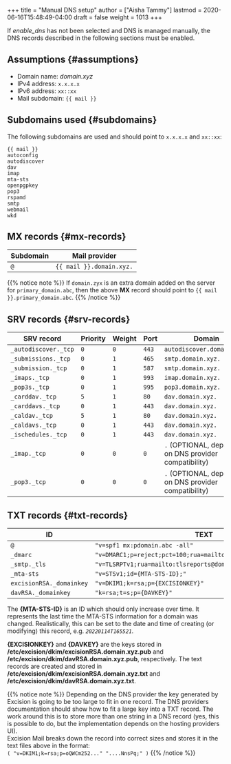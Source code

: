 +++
title = "Manual DNS setup"
author = ["Aisha Tammy"]
lastmod = 2020-06-16T15:48:49-04:00
draft = false
weight = 1013
+++

If _enable\_dns_ has not been selected and DNS is managed manually, the DNS records described in the following sections must be enabled.

## Assumptions {#assumptions}

-   Domain name: _domain.xyz_
-   IPv4 address: `x.x.x.x`
-   IPv6 address: `xx::xx`
-   Mail subdomain: `{{ mail }}`

## Subdomains used {#subdomains}

The following subdomains are used and should point to `x.x.x.x` and `xx::xx`:

```
{{ mail }}
autoconfig
autodiscover
dav
imap
mta-sts
openpgpkey
pop3
rspamd
smtp
webmail
wkd
```

## MX records {#mx-records}


| Subdomain | Mail provider            |
|-----------|--------------------------|
| `@`       | `{{ mail }}.domain.xyz.` |


{{% notice note %}}
If `domain.zyx` is an extra domain added on the server for `primary_domain.abc`, then the above **MX** record should point to `{{ mail }}.primary_domain.abc`.
{{% /notice %}}


## SRV records {#srv-records}

| SRV record             | Priority | Weight | Port    | Domain                                                     |
|------------------------|----------|--------|---------|------------------------------------------------------------|
| `_autodiscover._tcp` | `0`    | `0`  | `443` | `autodiscover.domain.xyz.`                               |
| `_submissions._tcp`  | `0`    | `1`  | `465` | `smtp.domain.xyz.`                                       |
| `_submission._tcp`   | `0`    | `1`  | `587` | `smtp.domain.xyz.`                                       |
| `_imaps._tcp`        | `0`    | `1`  | `993` | `imap.domain.xyz.`                                       |
| `_pop3s._tcp`        | `0`    | `1`  | `995` | `pop3.domain.xyz.`                                       |
| `_carddav._tcp`      | `5`    | `1`  | `80 ` | `dav.domain.xyz.`                                        |
| `_carddavs._tcp`     | `0`    | `1`  | `443` | `dav.domain.xyz.`                                        |
| `_caldav._tcp`       | `5`    | `1`  | `80 ` | `dav.domain.xyz.`                                        |
| `_caldavs._tcp`      | `0`    | `1`  | `443` | `dav.domain.xyz.`                                        |
| `_ischedules._tcp`   | `0`    | `1`  | `443` | `dav.domain.xyz.`                                        |
| `_imap._tcp`         | `0`    | `0`  | `0`   | `.`  (OPTIONAL, depending on DNS provider compatibility) |
| `_pop3._tcp`         | `0`    | `0`  | `0`   | `.`  (OPTIONAL, depending on DNS provider compatibility) |

## TXT records {#txt-records}

| ID                         | TEXT                                                               |
|----------------------------|--------------------------------------------------------------------|
| `@`                      | `"v=spf1 mx:pdomain.abc -all"`                                   |
| `_dmarc`                 | `"v=DMARC1;p=reject;pct=100;rua=mailto:dmarcreports@domain.xyz"` |
| `_smtp._tls`             | `"v=TLSRPTv1;rua=mailto:tlsreports@domain.xyz;"`                 |
| `_mta-sts`               | `"v=STSv1;id={MTA-STS-ID};"`                                     |
| `excisionRSA._domainkey` | `"v=DKIM1;k=rsa;p={EXCISIONKEY}"`                                |
| `davRSA._domainkey`      | `"k=rsa;t=s;p={DAVKEY}"`                                         |

The **{MTA-STS-ID}** is an ID which should only increase over time. It represents the last time the MTA-STS information for a domain was changed. Realistically, this can be set to the date and time of creating (or modifying) this record, e.g. *`20220114T165521`*.

**{EXCISIONKEY}** and **{DAVKEY}** are the keys stored in **/etc/excision/dkim/excisionRSA.domain.xyz.pub** and **/etc/excision/dkim/davRSA.domain.xyz.pub**, respectively. The text records are created and stored in **/etc/excision/dkim/excisionRSA.domain.xyz.txt** and **/etc/excision/dkim/davRSA.domain.xyz.txt**.

{{% notice note %}}
Depending on the DNS provider the key generated by Excision is going to be too
large to fit in one record. The DNS providers documentation should show how
to fit a large key into a TXT record. The work around this is to store more than one string
in a DNS record (yes, this is possible to do, but the implementation depends on the hosting providers UI).
<br />
Excision Mail breaks down the record into correct sizes and stores it in the text files above in the format:<br />
`( "v=DKIM1;k=rsa;p=oQWCm252..." "....NnsPq;" )`
{{% /notice %}}
